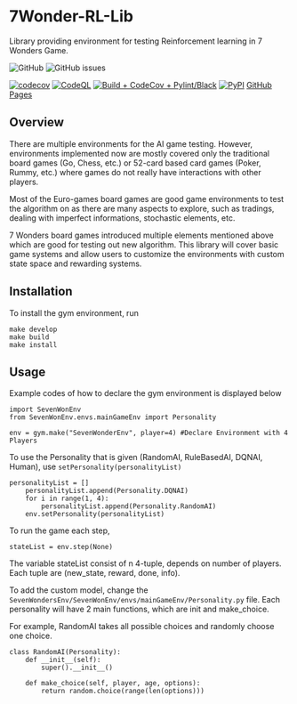 # 7Wonder-RL-Lib
Library providing environment for testing Reinforcement learning in 7 Wonders Game. 

<img alt="GitHub" src="https://img.shields.io/github/license/mirrorcraze/7Wonder-RL-Lib">

<img alt="GitHub issues" src="https://img.shields.io/github/issues/mirrorcraze/7Wonder-RL-Lib">

[![codecov](https://codecov.io/gh/MirrorCraze/7Wonder-RL-Lib/branch/main/graph/badge.svg?token=7JDHEZ4E76)](https://codecov.io/gh/MirrorCraze/7Wonder-RL-Lib)
[![CodeQL](https://github.com/MirrorCraze/7Wonder-RL-Lib/actions/workflows/github-code-scanning/codeql/badge.svg)](https://github.com/MirrorCraze/7Wonder-RL-Lib/actions/workflows/github-code-scanning/codeql)
[![Build + CodeCov + Pylint/Black](https://github.com/MirrorCraze/7Wonder-RL-Lib/actions/workflows/build.yml/badge.svg)](https://github.com/MirrorCraze/7Wonder-RL-Lib/actions/workflows/build.yml)
[![PyPI](https://img.shields.io/pypi/v/7Wonder-RL-Lib)](https://pypi.org/project/7Wonder-RL-Lib/0.1.0/)
[GitHub Pages](https://mirrorcraze.github.io/7Wonder-RL-Lib/)


## Overview
There are multiple environments for the AI game testing. However, environments implemented now are mostly covered only the traditional board games (Go, Chess, etc.) or 52-card based card games (Poker, Rummy, etc.) where games do not really have interactions with other players.

Most of the Euro-games board games are good game environments to test the algorithm on as there are many aspects to explore, such as tradings, dealing with imperfect informations, stochastic elements, etc.

7 Wonders board games introduced multiple elements mentioned above which are good for testing out new algorithm. This library will cover basic game systems and allow users to customize the environments with custom state space and rewarding systems.

## Installation
To install the gym environment, run 
```
make develop
make build 
make install
```

## Usage
Example codes of how to declare the gym environment is displayed below


```
import SevenWonEnv
from SevenWonEnv.envs.mainGameEnv import Personality 

env = gym.make("SevenWonderEnv", player=4) #Declare Environment with 4 Players
```
To use the Personality that is given (RandomAI, RuleBasedAI, DQNAI, Human), use ```setPersonality(personalityList)```
```
personalityList = []
    personalityList.append(Personality.DQNAI)
    for i in range(1, 4):
        personalityList.append(Personality.RandomAI)
    env.setPersonality(personalityList)
```
To run the game each step,
```
stateList = env.step(None)
```
The variable stateList consist of n 4-tuple, depends on number of players. Each tuple are (new_state, reward, done, info).

To add the custom model, change the ```SevenWondersEnv/SevenWonEnv/envs/mainGameEnv/Personality.py``` file. 
Each personality will have 2 main functions, which are init and make_choice.

For example, RandomAI takes all possible choices and randomly choose one choice.
```
class RandomAI(Personality):
    def __init__(self):
        super().__init__()

    def make_choice(self, player, age, options):
        return random.choice(range(len(options)))
```
